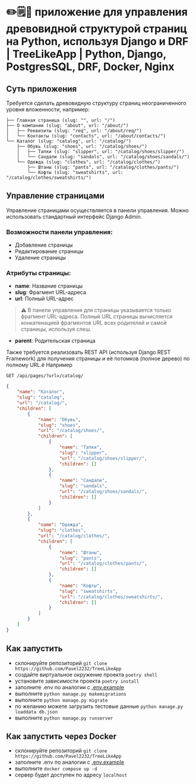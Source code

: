 # ✏️🗒🌳 приложение для управления древовидной структурой страниц на Python, используя Django и DRF | TreeLikeApp | Python, Django, PostgresSQL, DRF, Docker, Nginx


## Суть приложения

Требуется сделать древовидную структуру страниц неограниченного уровня вложенности, например:

````ecmascript 6
├── Главная страница (slug: "", url: "/")
├── О компании (slug: "about", url: "/about/")
│   ├── Реквизиты (slug: "req", url: "/about/req/")
│   └── Контакты (slug: "contacts", url: "/about/contacts/")
└── Каталог (slug: "catalog", url: "/catalog/")
    ├── Обувь (slug: "shoes", url: "/catalog/shoes/")
    │   ├── Тапки (slug: "slipper", url: "/catalog/shoes/slipper/")
    │   └── Сандали (slug: "sandals", url: "/catalog/shoes/sandals/")
    └── Одежда (slug: "clothes", url: "/catalog/clothes/")
        ├── Штаны (slug: "pants", url: "/catalog/clothes/pants/")
        └── Кофты (slug: "sweatshirts", url: "/catalog/clothes/sweatshirts/")
````


## Управление страницами

Управление страницами осуществляется в панели управления. Можно использовать стандартный интерфейс Django Admin.

### Возможности панели управления:

- Добавление страницы
- Редактирование страницы
- Удаление страницы

### Атрибуты страницы:

- **name**: Название страницы
- **slug**: Фрагмент URL-адреса
- **url**: Полный URL-адрес

> ⚠️ В панели управления для страницы указывается только фрагмент URL-адреса. Полный URL страницы вычисляется конкатенацией фрагментов URL всех родителей и самой страницы, используя слеш.

- **parent**: Родительская страница

Также требуется реализовать REST API (используя Django REST Framework) для получения страницы и её потомков (полное дерево) по полному URL.ё
Например 
```http request
GET /api/pages/?url=/catalog/
```
```json
{
    "name": "Каталог",
    "slug": "catalog",
    "url": "/catalog/",
    "children": [
        {
            "name": "Обувь",
            "slug": "shoes",
            "url": "/catalog/shoes/",
            "children": [
                {
                    "name": "Тапки",
                    "slug": "slipper",
                    "url": "/catalog/shoes/slipper/",
                    "children": []
                },
                {
                    "name": "Сандали",
                    "slug": "sandals",
                    "url": "/catalog/shoes/sandals/",
                    "children": []
                }
            ]
        },
        {
            "name": "Одежда",
            "slug": "clothes",
            "url": "/catalog/clothes/",
            "children": [
                {
                    "name": "Штаны",
                    "slug": "pants",
                    "url": "/catalog/clothes/pants/",
                    "children": []
                },
                {
                    "name": "Кофты",
                    "slug": "sweatshirts",
                    "url": "/catalog/clothes/sweatshirts/",
                    "children": []
                }
            ]
        }
    ]
}
```

## Как запустить
* склонируйте репозиторий ``` git clone https://github.com/Pavel2232/TreeLikeApp  ```
* создайте виртуальное окружение проекта ```poetry shell ```
* установите зависимости проекта ```poetry install ```
* заполните .env по аналогии с [.env.example](.env.example)
* выполните ```python manage.py makemigrations```
* выполните ```python manage.py migrate```
* по желанию можете загрузить тестовые данные ```python manage.py loaddata db.json```
* выполните ```python manage.py runserver```

## Как запустить через Docker
* склонируйте репозиторий ``` git clone https://github.com/Pavel2232/TreeLikeApp  ```
* заполните .env по аналогии с [.env.example](.env.example)
* выполните ```docker compose up -d ```
* сервер будет доступен по адресу ```localhost```

